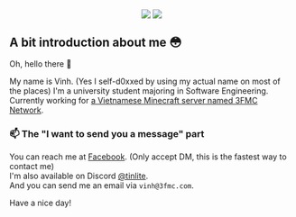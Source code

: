 
<!-- <div align="center" style="display: flex; flex-direction: column;">
<img src="https://github-readme-stats.vercel.app/api?username=TinLite&count_private=true&show_icons=true&theme=github_dark&border_radius=0&hide_border=true"/>
<img src="https://github-readme-stats.vercel.app/api/top-langs/?username=TinLite&count_private=true&show_icons=true&theme=github_dark&langs_count=5&border_radius=0&hide_border=true"/>
</div> -->
<div align="center">
<img align="center" src="https://github-readme-stats.vercel.app/api?username=TinLite&count_private=true&show_icons=true&theme=github_dark"/>
<img align="center" src="https://github-readme-stats.vercel.app/api/top-langs/?username=TinLite&theme=github_dark&layout=compact"/>
</div>

## A bit introduction about me 😳

Oh, hello there 👋

My name is Vinh. (Yes I self-d0xxed by using my actual name on most of the places) I'm a university student majoring in Software Engineering.  
Currently working for [a Vietnamese Minecraft server named 3FMC Network](https://3fmc.com/).  

### 📫 The "I want to send you a message" part

You can reach me at [Facebook](https://fb.com/100036603073980). (Only accept DM, this is the fastest way to contact me)  
I'm also available on Discord [@tinlite](http://discord.com/users/284651448120115201).  
And you can send me an email via `vinh@3fmc.com`.

Have a nice day!

<!-- <center>![VinhGaming's GitHub stats](https://github-readme-stats.vercel.app/api?username=TinLite&count_private=true&show_icons=true&theme=github_dark)</center> -->
<!--
**TinLite/TinLite** is a ✨ _special_ ✨ repository because its `README.md` (this file) appears on your GitHub profile.

Here are some ideas to get you started:

- 🔭 I’m currently working on ...
- 🌱 I’m currently learning ...
- 👯 I’m looking to collaborate on ...
- 🤔 I’m looking for help with ...
- 💬 Ask me about ...
- 📫 How to reach me: ...
- 😄 Pronouns: ...
- ⚡ Fun fact: ...
-->
